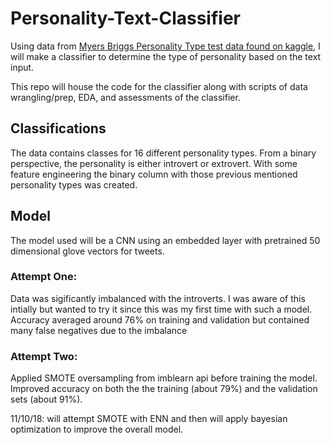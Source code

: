 # Personality-Text-Classifier

Using data from [Myers Briggs Personality Type test data found on kaggle](https://www.kaggle.com/mahekhooda/introvert-extroverts/data),
I will make a classifier to determine the type of personality based on the text input. 

This repo will house the code for the classifier along with scripts of data wrangling/prep, EDA, and assessments of the classifier.

## Classifications
The data contains classes for 16 different personality types. From a binary perspective, the personality is either introvert or extrovert. With some feature engineering the binary column with those previous mentioned personality types was created. 

## Model
The model used will be a CNN using an embedded layer with pretrained 50 dimensional glove vectors for tweets.

### Attempt One:
Data was sigificantly imbalanced with the introverts. I was aware of this intially but wanted to try it since this was my first time with such a model. Accuracy averaged around 76% on training and validation but contained many false negatives due to the imbalance

### Attempt Two:
Applied SMOTE oversampling from imblearn api before training the model. Improved accuracy on both the the training (about 79%) and the validation sets (about 91%).

11/10/18: will attempt SMOTE with ENN and then will apply bayesian optimization to improve the overall model.

